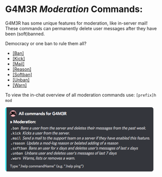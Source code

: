 # G4M3R _Moderation_ Commands:

G4M3R has some unique features for moderation, like in-server mail!  
These commands can permanently delete user messages after they have been \(soft\)banned.

Democracy or one ban to rule them all?

* [\[Ban\]](/commands/moderation/ban.md)
* [\[Kick\]](/commands/moderation/kick.md)
* [\[Mail\]](/commands/moderation/mail.md)
* [\[Reason\]](/commands/moderation/reason.md)
* [\[Softban\]](/commands/moderation/softban.md)
* [\[Unban\]](/commands/moderation/soft-ban.md)
* [\[Warn\]](/commands/moderation/warn.md)



To view the in-chat overview of all moderation commands use: `[prefix]h mod`

![](/assets/moderationcategory.png)

